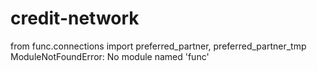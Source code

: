 # credit-network
from func.connections import preferred_partner, preferred_partner_tmp
ModuleNotFoundError: No module named 'func'
